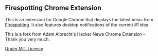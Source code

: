 ## Firespotting Chrome Extension  


This is an extension for Google Chrome that displays the latest ideas from [Firespotting](http://firespotting.com). It also features desktop notifications of the current #1 idea.

This is a fork from Adam Albrecht's Hacker News Chrome Extension - Thank you very much.

[Under MIT License](https://github.com/quitschibo/firespotting-chrome-extension/blob/master/LICENSE.txt)
